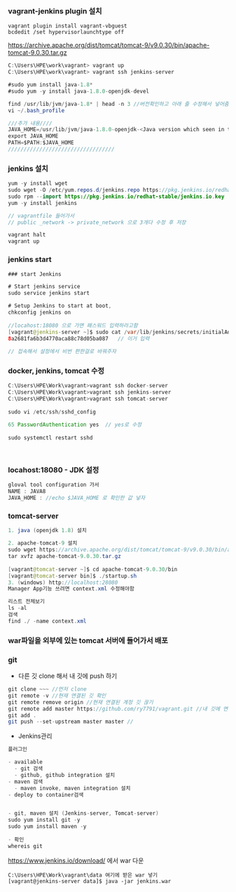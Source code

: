 ### vagrant-jenkins plugin 설치

```
vagrant plugin install vagrant-vbguest
bcdedit /set hypervisorlaunchtype off
```

https://archive.apache.org/dist/tomcat/tomcat-9/v9.0.30/bin/apache-tomcat-9.0.30.tar.gz

```java
C:\Users\HPE\work\vagrant> vagrant up
C:\Users\HPE\work\vagrant> vagrant ssh jenkins-server

#sudo yum install java-1.8*
#sudo yum -y install java-1.8.0-openjdk-devel

find /usr/lib/jvm/java-1.8* | head -n 3 //버전확인하고 아래 줄 수정해서 넣어줌
vi ~/.bash_profile

///추가 내용////
JAVA_HOME=/usr/lib/jvm/java-1.8.0-openjdk-<Java version which seen in the above output>
export JAVA_HOME
PATH=$PATH:$JAVA_HOME
//////////////////////////////////

```

### jenkins 설치

```java
yum -y install wget
sudo wget -O /etc/yum.repos.d/jenkins.repo https://pkg.jenkins.io/redhat-stable/jenkins.repo
sudo rpm --import https://pkg.jenkins.io/redhat-stable/jenkins.io.key
yum -y install jenkins

// vagrantfile 들어가서
// public _network -> private_network 으로 3개다 수정 후 저장

vagrant halt
vagrant up
```





### jenkins start

```java
### start Jenkins

# Start jenkins service
sudo service jenkins start

# Setup Jenkins to start at boot,
chkconfig jenkins on
    
//locahost:18080 으로 가면 패스워드 입력하라고함
[vagrant@jenkins-server ~]$ sudo cat /var/lib/jenkins/secrets/initialAdminPassword
8a2681fa6b3d4770aca88c78d05ba087   // 이거 입력
    
// 접속해서 설정에서 비번 편한걸로 바꿔주자
```



### docker, jenkins, tomcat 수정

```java
C:\Users\HPE\Work\vagrant>vagrant ssh docker-server
C:\Users\HPE\Work\vagrant>vagrant ssh jenkins-server
C:\Users\HPE\Work\vagrant>vagrant ssh tomcat-server
    
sudo vi /etc/ssh/sshd_config 

65 PasswordAuthentication yes  // yes로 수정
    
sudo systemctl restart sshd
    
    
```



### locahost:18080 - JDK 설정

```JAVA
gloval tool configuration 가서
NAME : JAVA8
JAVA_HOME : //echo $JAVA_HOME 로 확인한 값 넣자

```



### tomcat-server

```java
1. java (openjdk 1.8) 설치

2. apache-tomcat-9 설치
sudo wget https://archive.apache.org/dist/tomcat/tomcat-9/v9.0.30/bin/apache-tomcat-9.0.30.tar.gz
tar xvfz apache-tomcat-9.0.30.tar.gz
 
[vagrant@tomcat-server ~]$ cd apache-tomcat-9.0.30/bin
[vagrant@tomcat-server bin]$ ./startup.sh
3. (windows) http://localhost:28080
Manager App기능 쓰려면 context.xml 수정해야함

리스트 전체보기
ls -al
검색
find ./ -name context.xml
```



### war파일을 외부에 있는 tomcat 서버에 들어가서 배포



### git 

- 다른 깃 clone 해서 내 깃에 push 하기

```java
git clone ~~~ //먼저 clone
git remote -v //현재 연결된 깃 확인
git remote remove origin //현재 연결된 계정 깃 끊기
git remote add master https://github.com/ry7791/vagrant.git //내 깃에 연결
git add .
git push --set-upstream master master //
```



- Jenkins관리

```java
플러그인

- available
  - git 검색
  - github, github integration 설치
- maven 검색
  - maven invoke, maven integration 설치
- deploy to container검색


- git, maven 설치 (Jenkins-server, Tomcat-server)
sudo yum install git -y
sudo yum install maven -y
    
- 확인
whereis git
```

















https://www.jenkins.io/download/ 에서 war 다운

```
C:\Users\HPE\Work\vagrant\data 여기에 받은 war 넣기
[vagrant@jenkins-server data]$ java -jar jenkins.war
```





